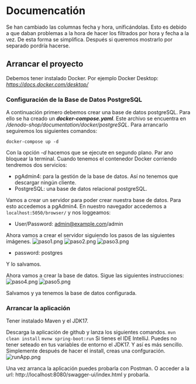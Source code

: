 # Documencatión

Se han cambiado las columnas fecha y hora, unificándolas. Esto es debido a que daban 
problemas a la hora de hacer los filtrados por hora y fecha  a la vez. 
De esta forma se simplifica. Después si queremos mostrarlo por separado pordría hacerse.

## Arrancar el proyecto

Debemos tener instalado Docker. Por ejemplo Docker Desktop: *https://docs.docker.com/desktop/*

### Configuración de la Base de Datos PostgreSQL
A continuación primero debemos crear una base de datos postgreSQL.
Para ello se ha creado un ***docker-compose.yaml***. Este archivo
se encuentra en */denodo-shop/documentation/docker/postgreSQL*. Para arrancarlo seguiremos
los siguientes comandos:

```docker-compose up -d```

Con la opción *-d* hacemos que se ejecute en segundo plano. Par ano bloquear la terminal.
Cuando tenemos el contenedor Docker corriendo tendremos dos servicios:

- pgAdmin4: para la gestión de la base de datos. Así no tenemos que descargar ningún cliente. 
- PostgreSQL: una base de datos relacional postgreSQL.

Vamos a crear un servidor para poder crear nuestra base de datos. Para esto accedemos
a pgAdmin4. En nuestro navegador accedemos a ```localhost:5050/browser/``` y nos loggeamos:
- User/Password: admin@example.com/admin

Ahora vamos a crear el servidor siguiendo los pasos de las siguientes imágenes.
![paso1.png](documentation%2Fimages%2Fpaso1.png)
![paso2.png](documentation%2Fimages%2Fpaso2.png)
![paso3.png](documentation%2Fimages%2Fpaso3.png)
- password: postgres

Y lo salvamos.  

Ahora vamos a crear la base de datos. Sigue las siguientes instrucciones:
![paso4.png](documentation%2Fimages%2Fpaso4.png)
![paso5.png](documentation%2Fimages%2Fpaso5.png)

Salvamos y ya tenemos la base de datos configurada.

### Arrancar la aplicación
Tener instalado Maven y el JDK17.  

Descarga la aplicación de github y lanza los siguientes comandos.
```mvn clean install```
```mvnw spring-boot:run```
Si tienes el IDE IntelliJ. Puedes no tener seteado en tus variables de entorno
el JDK17. Y así es más sencillo. Simplemente después de hacer el install,
creas una confguración.
![runApp.png](documentation%2Fimages%2FrunApp.png)

Una vez arranca la aplicación puedes probarla con Postman. O acceder a la url:
http://localhost:8080/swagger-ui/index.html y probarla.

